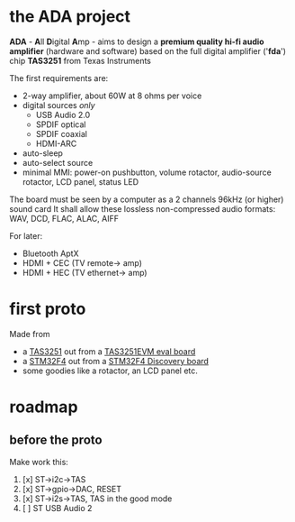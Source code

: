 # the ADA project

**ADA** - **A**ll **D**igital **A**mp - aims to design a **premium quality hi-fi audio amplifier** (hardware and software) based on the full digital amplifier ('**fda**') chip **TAS3251** from Texas Instruments

The first requirements are:
- 2-way amplifier, about 60W at 8 ohms per voice
- digital sources *only*
  * USB Audio 2.0
  * SPDIF optical
  * SPDIF coaxial
  * HDMI-ARC
- auto-sleep
- auto-select source
- minimal MMI: power-on pushbutton, volume rotactor, audio-source rotactor, LCD panel, status LED

The board must be seen by a computer as a 2 channels 96kHz (or higher) sound card
It shall allow these lossless non-compressed audio formats: WAV, DCD, FLAC, ALAC, AIFF

For later:
- Bluetooth AptX
- HDMI + CEC (TV remote-> amp)
- HDMI + HEC (TV ethernet-> amp)

# first proto

Made from
- a [TAS3251](http://www.ti.com/product/TAS3251) out from a [TAS3251EVM eval board](http://www.ti.com/tool/TAS3251EVM)
- a [STM32F4](https://www.st.com/en/microcontrollers-microprocessors/stm32f4-series.html) out from a [STM32F4 Discovery board](https://www.st.com/en/evaluation-tools/stm32f4discovery.html)
- some goodies like a rotactor, an LCD panel etc.

# roadmap

## before the proto
Make work this:
1. [x] ST->i2c->TAS
2. [x] ST->gpio->DAC, RESET
3. [x] ST->i2s->TAS, TAS in the good mode
4. [ ] ST USB Audio 2
